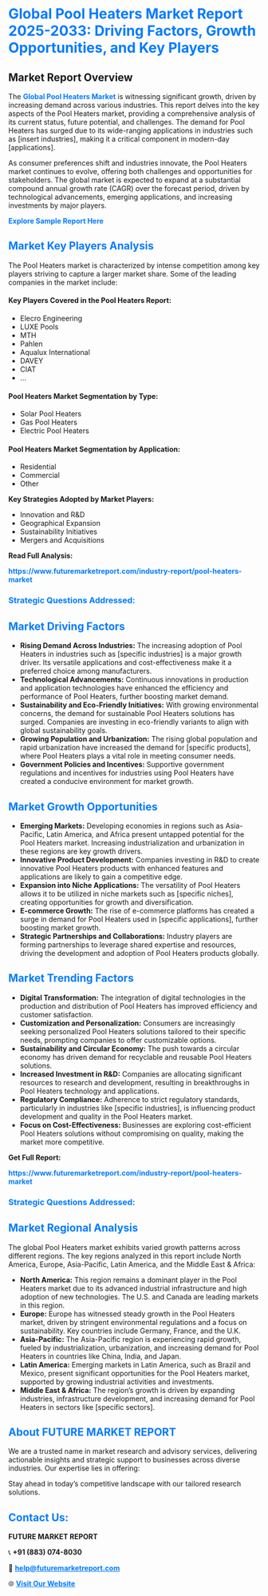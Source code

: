 <h1 style="color: #007BFF;">Global Pool Heaters Market Report 2025-2033: Driving Factors, Growth Opportunities, and Key Players</h1>

<section id="overview">
<h2>Market Report Overview</h2>
<p>The <a href="https://www.futuremarketreport.com/industry-report/pool-heaters-market" style="color: #007BFF; text-decoration: none;"><strong>Global Pool Heaters Market</strong></a> is witnessing significant growth, driven by increasing demand across various industries. This report delves into the key aspects of the Pool Heaters market, providing a comprehensive analysis of its current status, future potential, and challenges. The demand for Pool Heaters has surged due to its wide-ranging applications in industries such as [insert industries], making it a critical component in modern-day [applications].</p>
<p>As consumer preferences shift and industries innovate, the Pool Heaters market continues to evolve, offering both challenges and opportunities for stakeholders. The global market is expected to expand at a substantial compound annual growth rate (CAGR) over the forecast period, driven by technological advancements, emerging applications, and increasing investments by major players.</p>
</section>

<section id="overview">
<p><a href="https://www.futuremarketreport.com/request-sample/reportId=100858" style="color: #007BFF; text-decoration: none;"><strong>Explore Sample Report Here</strong></a></p>
</section>

<section id="key-players">
<h2 style="color: #007BFF;">Market Key Players Analysis</h2>
<p>The Pool Heaters market is characterized by intense competition among key players striving to capture a larger market share. Some of the leading companies in the market include:</p>
<h4>Key Players Covered in the Pool Heaters Report:</h4>
<ul><li>Elecro Engineering</li><li>LUXE Pools</li><li>MTH</li><li>Pahlen</li><li>Aqualux International</li><li>DAVEY</li><li>CIAT</li><li>...</li></ul>
<h4>Pool Heaters Market Segmentation by Type:</h4>
<ul><li>Solar Pool Heaters</li><li>Gas Pool Heaters</li><li>Electric Pool Heaters</li></ul>

<h4>Pool Heaters Market Segmentation by Application:</h4>
<ul><li>Residential</li><li>Commercial</li><li>Other</li></ul>
<p><strong>Key Strategies Adopted by Market Players:</strong></p>
<ul>
<li>Innovation and R&D</li>
<li>Geographical Expansion</li>
<li>Sustainability Initiatives</li>
<li>Mergers and Acquisitions</li>
</ul>
</section>

<section>
<p><strong>Read Full Analysis: </strong></p><a href="https://www.futuremarketreport.com/industry-report/pool-heaters-market" style="color: #007BFF; text-decoration: none;"><strong>https://www.futuremarketreport.com/industry-report/pool-heaters-market</strong></a>
<h3 style="color: #007BFF;">Strategic Questions Addressed:</h3>
</section>

<section id="driving-factors">
<h2 style="color: #007BFF;">Market Driving Factors</h2>
<ul>
<li><strong>Rising Demand Across Industries:</strong> The increasing adoption of Pool Heaters in industries such as [specific industries] is a major growth driver. Its versatile applications and cost-effectiveness make it a preferred choice among manufacturers.</li>
<li><strong>Technological Advancements:</strong> Continuous innovations in production and application technologies have enhanced the efficiency and performance of Pool Heaters, further boosting market demand.</li>
<li><strong>Sustainability and Eco-Friendly Initiatives:</strong> With growing environmental concerns, the demand for sustainable Pool Heaters solutions has surged. Companies are investing in eco-friendly variants to align with global sustainability goals.</li>
<li><strong>Growing Population and Urbanization:</strong> The rising global population and rapid urbanization have increased the demand for [specific products], where Pool Heaters plays a vital role in meeting consumer needs.</li>
<li><strong>Government Policies and Incentives:</strong> Supportive government regulations and incentives for industries using Pool Heaters have created a conducive environment for market growth.</li>
</ul>
</section>

<section id="growth-opportunities">
<h2 style="color: #007BFF;">Market Growth Opportunities</h2>
<ul>
<li><strong>Emerging Markets:</strong> Developing economies in regions such as Asia-Pacific, Latin America, and Africa present untapped potential for the Pool Heaters market. Increasing industrialization and urbanization in these regions are key growth drivers.</li>
<li><strong>Innovative Product Development:</strong> Companies investing in R&D to create innovative Pool Heaters products with enhanced features and applications are likely to gain a competitive edge.</li>
<li><strong>Expansion into Niche Applications:</strong> The versatility of Pool Heaters allows it to be utilized in niche markets such as [specific niches], creating opportunities for growth and diversification.</li>
<li><strong>E-commerce Growth:</strong> The rise of e-commerce platforms has created a surge in demand for Pool Heaters used in [specific applications], further boosting market growth.</li>
<li><strong>Strategic Partnerships and Collaborations:</strong> Industry players are forming partnerships to leverage shared expertise and resources, driving the development and adoption of Pool Heaters products globally.</li>
</ul>
</section>

<section id="trending-factors">
<h2 style="color: #007BFF;">Market Trending Factors</h2>
<ul>
<li><strong>Digital Transformation:</strong> The integration of digital technologies in the production and distribution of Pool Heaters has improved efficiency and customer satisfaction.</li>
<li><strong>Customization and Personalization:</strong> Consumers are increasingly seeking personalized Pool Heaters solutions tailored to their specific needs, prompting companies to offer customizable options.</li>
<li><strong>Sustainability and Circular Economy:</strong> The push towards a circular economy has driven demand for recyclable and reusable Pool Heaters solutions.</li>
<li><strong>Increased Investment in R&D:</strong> Companies are allocating significant resources to research and development, resulting in breakthroughs in Pool Heaters technology and applications.</li>
<li><strong>Regulatory Compliance:</strong> Adherence to strict regulatory standards, particularly in industries like [specific industries], is influencing product development and quality in the Pool Heaters market.</li>
<li><strong>Focus on Cost-Effectiveness:</strong> Businesses are exploring cost-efficient Pool Heaters solutions without compromising on quality, making the market more competitive.</li>
</ul>
</section>

<section>
<p><strong>Get Full Report: </strong></p><a href="https://www.futuremarketreport.com/industry-report/pool-heaters-market" style="color: #007BFF; text-decoration: none;"><strong>https://www.futuremarketreport.com/industry-report/pool-heaters-market</strong></a>
<h3 style="color: #007BFF;">Strategic Questions Addressed:</h3>
</section>


<section id="regional-analysis">
<h2 style="color: #007BFF;">Market Regional Analysis</h2>
<p>The global Pool Heaters market exhibits varied growth patterns across different regions. The key regions analyzed in this report include North America, Europe, Asia-Pacific, Latin America, and the Middle East & Africa:</p>
<ul>
<li><strong>North America:</strong> This region remains a dominant player in the Pool Heaters market due to its advanced industrial infrastructure and high adoption of new technologies. The U.S. and Canada are leading markets in this region.</li>
<li><strong>Europe:</strong> Europe has witnessed steady growth in the Pool Heaters market, driven by stringent environmental regulations and a focus on sustainability. Key countries include Germany, France, and the U.K.</li>
<li><strong>Asia-Pacific:</strong> The Asia-Pacific region is experiencing rapid growth, fueled by industrialization, urbanization, and increasing demand for Pool Heaters in countries like China, India, and Japan.</li>
<li><strong>Latin America:</strong> Emerging markets in Latin America, such as Brazil and Mexico, present significant opportunities for the Pool Heaters market, supported by growing industrial activities and investments.</li>
<li><strong>Middle East & Africa:</strong> The region’s growth is driven by expanding industries, infrastructure development, and increasing demand for Pool Heaters in sectors like [specific sectors].</li>
</ul>
</section>

<footer>
<h2 style="color: #007BFF;">About FUTURE MARKET REPORT</h2>
<p>We are a trusted name in market research and advisory services, delivering actionable insights and strategic support to businesses across diverse industries. Our expertise lies in offering:</p>

<p>Stay ahead in today’s competitive landscape with our tailored research solutions.</p>

<h2 style="color: #007BFF;">Contact Us:</h2>
<p><strong>FUTURE MARKET REPORT</strong></p>
<p>📞 <strong>+91 (883) 074-8030</strong></p>
<p>📧 <strong><a href="mailto:help@futuremarketreport.com" style="color: #007BFF;">help@futuremarketreport.com</a></strong></p>
<p>🌐 <strong><a href="https://www.futuremarketreport.com/" style="color: #007BFF;">Visit Our Website</a></strong></p>
</footer>